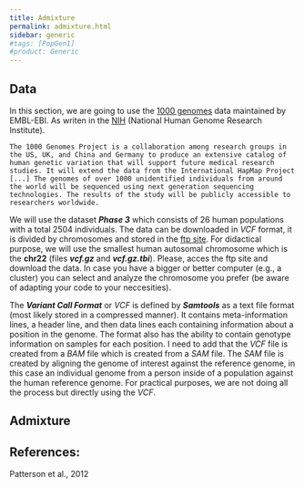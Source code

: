 ```yaml
---
title: Admixture
permalink: admixture.html
sidebar: generic
#tags: [PopGen1]
#product: Generic
---
```


## Data

In this section, we are going to use the [1000 genomes](https://www.internationalgenome.org/) data maintained by EMBL-EBI. As writen in the [NIH](https://www.genome.gov/27528684/1000-genomes-project) (National Human Genome Research Institute).

```
The 1000 Genomes Project is a collaboration among research groups in the US, UK, and China and Germany to produce an extensive catalog of human genetic variation that will support future medical research studies. It will extend the data from the International HapMap Project [...] The genomes of over 1000 unidentified individuals from around the world will be sequenced using next generation sequencing technologies. The results of the study will be publicly accessible to researchers worldwide.
```

We will use the dataset ***Phase 3*** which consists of 26 human populations with a total 2504 individuals. The data can be downloaded in _VCF_ format, it is divided by chromosomes and stored in the [ftp site](ftp://ftp.1000genomes.ebi.ac.uk/vol1/ftp/release/20130502/). For didactical purpose, we will use the smallest human autosomal chromosome which is the **chr22** (files **_vcf.gz_** and **_vcf.gz.tbi_**). Please, acces the ftp site and download the data. In case you have a bigger or better computer (e.g., a cluster) you can select and analyze the chromosome you prefer (be aware of adapting your code to your neccesities).

The ***Variant Call Format*** or _VCF_ is defined by ***Samtools*** as a text file format (most likely stored in a compressed manner). It contains meta-information lines, a header line, and then data lines each containing information about a position in the genome. The format also has the ability to contain genotype information on samples for each position. I need to add that the _VCF_ file is created from a _BAM_ file which is created from a _SAM_ file. The _SAM_ file is created by aligning the genome of interest against the reference genome, in this case an individual genome from a person inside of a population against the human reference genome. For practical purposes, we are not doing all the process but directly using the _VCF_.

## Admixture




## References:

Patterson et al., 2012
